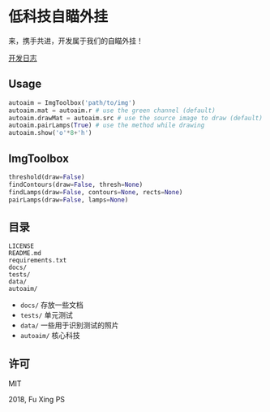 # 低科技自瞄外挂

来，携手共进，开发属于我们的自瞄外挂！

[开发日志](https://note.krrr.party/#/article/article-792559)
## Usage

```python
autoaim = ImgToolbox('path/to/img')
autoaim.mat = autoaim.r # use the green channel (default)
autoaim.drawMat = autoaim.src # use the source image to draw (default)
autoaim.pairLamps(True) # use the method while drawing
autoaim.show('o'*8+'h')
```

## ImgToolbox

```python
threshold(draw=False)
findContours(draw=False, thresh=None)
findLamps(draw=False, contours=None, rects=None)
pairLamps(draw=False, lamps=None)
```

## 目录

```
LICENSE
README.md
requirements.txt
docs/
tests/
data/
autoaim/
```
- `docs/` 存放一些文档
- `tests/` 单元测试
- `data/` 一些用于识别测试的照片
- `autoaim/` 核心科技

## 许可

MIT

2018, Fu Xing PS